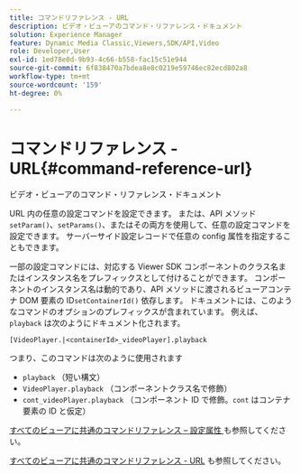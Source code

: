 ```yaml
---
title: コマンドリファレンス - URL
description: ビデオ・ビューアのコマンド・リファレンス・ドキュメント
solution: Experience Manager
feature: Dynamic Media Classic,Viewers,SDK/API,Video
role: Developer,User
exl-id: 1ed78e0d-9b93-4c66-b558-fac15c51e944
source-git-commit: 6f838470a7bdea8e8c0219e59746ec82ecd802a8
workflow-type: tm+mt
source-wordcount: '159'
ht-degree: 0%

---
```


# コマンドリファレンス - URL{#command-reference-url}

ビデオ・ビューアのコマンド・リファレンス・ドキュメント

URL 内の任意の設定コマンドを設定できます。 または、API メソッド `setParam()`、`setParams()`、またはその両方を使用して、任意の設定コマンドを設定できます。 サーバーサイド設定レコードで任意の config 属性を指定することもできます。

一部の設定コマンドには、対応する Viewer SDK コンポーネントのクラス名またはインスタンス名をプレフィックスとして付けることができます。 コンポーネントのインスタンス名は動的であり、API メソッドに渡されるビューアコンテナ DOM 要素の ID`setContainerId()` 依存します。 ドキュメントには、このようなコマンドのオプションのプレフィックスが含まれています。 例えば、`playback` は次のようにドキュメント化されます。

```
[VideoPlayer.|<containerId>_videoPlayer].playback
```

つまり、このコマンドは次のように使用されます

* `playback` （短い構文）
* `VideoPlayer.playback` （コンポーネントクラス名で修飾）
* `cont_videoPlayer.playback` （コンポーネント ID で修飾。`cont` はコンテナ要素の ID と仮定）

[ すべてのビューアに共通のコマンドリファレンス – 設定属性 ](../../../r-html5-viewer-20-cmdref-configattrib/r-html5-viewer-20-cmdref-configattrib.md#concept-850e0f2c49b949deb7cfbfd330d329bd) も参照してください。

[ すべてのビューアに共通のコマンドリファレンス - URL](../../../c-html5-viewer-20-cmdref-url/c-html5-viewer-20-cmdref-url.md#concept-9b337f349b7b406b8c33c7ee96b3e226) も参照してください。
